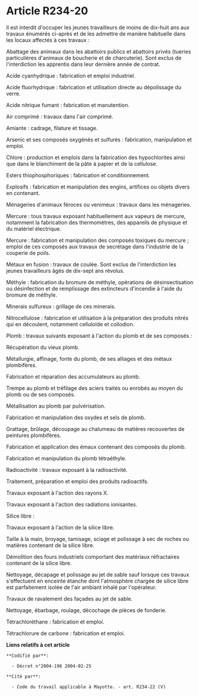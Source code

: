 # Article R234-20

Il est interdit d'occuper les jeunes travailleurs de moins de dix-huit ans aux travaux énumérés ci-après et de les admettre
de manière habituelle dans les locaux affectés à ces travaux :

Abattage des animaux dans les abattoirs publics et abattoirs privés (tueries particulières d'animaux de boucherie et de
charcuterie). Sont exclus de l'interdiction les apprentis dans leur dernière année de contrat.

Acide cyanhydrique : fabrication et emploi industriel.

Acide fluorhydrique : fabrication et utilisation directe au dépolissage du verre.

Acide nitrique fumant : fabrication et manutention.

Air comprimé : travaux dans l'air comprimé.

Amiante : cadrage, filature et tissage.

Arsenic et ses composés oxygénés et sulfurés : fabrication, manipulation et emploi.

Chlore : production et emplois dans la fabrication des hypochlorites ainsi que dans le blanchiment de la pâte à papier et de
la cellulose.

Esters thiophosphoriques : fabrication et conditionnement.

Explosifs : fabrication et manipulation des engins, artifices ou objets divers en contenant.

Ménageries d'animaux féroces ou venimeux : travaux dans les ménageries.

Mercure : tous travaux exposant habituellement aux vapeurs de mercure, notamment la fabrication des thermomètres, des
appareils de physique et du matériel électrique.

Mercure : fabrication et manipulation des composés toxiques du mercure ; emploi de ces composés aux travaux de secrétage dans
l'industrie de la couperie de poils.

Métaux en fusion : travaux de coulée. Sont exclus de l'interdiction les jeunes travailleurs âgés de dix-sept ans révolus.

Méthyle : fabrication du bromure de méthyle, opérations de désinsectisation ou désinfection et de remplissage des extincteurs
d'incendie à l'aide du bromure de méthyle.

Minerais sulfureux : grillage de ces minerais.

Nitrocellulose : fabrication et utilisation à la préparation des produits nitrés qui en découlent, notamment celluloïde et
collodion.

Plomb : travaux suivants exposant à l'action du plomb et de ses composés :

Récupération du vieux plomb.

Métallurgie, affinage, fonte du plomb, de ses alliages et des métaux plombifères.

Fabrication et réparation des accumulateurs au plomb.

Trempe au plomb et tréfilage des aciers traités ou enrobés au moyen du plomb ou de ses composés.

Métallisation au plomb par pulvérisation.

Fabrication et manipulation des oxydes et sels de plomb.

Grattage, brûlage, découpage au chalumeau de matières recouvertes de peintures plombifères.

Fabrication et application des émaux contenant des composés du plomb.

Fabrication et manipulation du plomb tétraéthyle.

Radioactivité : travaux exposant à la radioactivité.

Traitement, préparation et emploi des produits radioactifs.

Travaux exposant à l'action des rayons X.

Travaux exposant à l'action des radiations ionisantes.

Silice libre :

Travaux exposant à l'action de la silice libre.

Taille à la main, broyage, tamisage, sciage et polissage à sec de roches ou matières contenant de la silice libre.

Démolition des fours industriels comportant des matériaux réfractaires contenant de la silice libre.

Nettoyage, décapage et polissage au jet de sable sauf lorsque ces travaux s'effectuent en enceinte étanche dont l'atmosphère
chargée de silice libre est parfaitement isolée de l'air ambiant inhalé par l'opérateur.

Travaux de ravalement des façades au jet de sable.

Nettoyage, ébarbage, roulage, décochage de pièces de fonderie.

Tétrachloréthane : fabrication et emploi.

Tétrachlorure de carbone : fabrication et emploi.

**Liens relatifs à cet article**

	**Codifié par**:

	  - Décret n°2004-196 2004-02-25

	**Cité par**:

	  - Code du travail applicable à Mayotte. - art. R234-22 (V)
